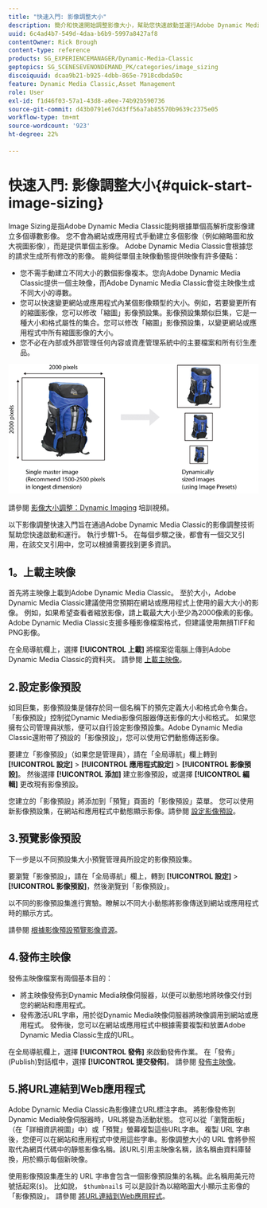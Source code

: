 ```yaml
---
title: "快速入門: 影像調整大小"
description: 簡介和快速開始調整影像大小，幫助您快速啟動並運行Adobe Dynamic Media Classic的影像調整技術。
uuid: 6c4ad4b7-549d-4daa-b6b9-5997a8427af8
contentOwner: Rick Brough
content-type: reference
products: SG_EXPERIENCEMANAGER/Dynamic-Media-Classic
geptopics: SG_SCENESEVENONDEMAND_PK/categories/image_sizing
discoiquuid: dcaa9b21-b925-4dbb-865e-7918cdbda50c
feature: Dynamic Media Classic,Asset Management
role: User
exl-id: f1d46f03-57a1-43d8-a0ee-74b92b590736
source-git-commit: d43b0791e67d43ff56a7ab85570b9639c2375e05
workflow-type: tm+mt
source-wordcount: '923'
ht-degree: 22%

---
```


# 快速入門: 影像調整大小{#quick-start-image-sizing}

Image Sizing是指Adobe Dynamic Media Classic能夠根據單個高解析度影像建立多個導數影像。 您不會為網站或應用程式手動建立多個影像（例如縮略圖和放大視圖影像），而是提供單個主影像。 Adobe Dynamic Media Classic會根據您的請求生成所有修改的影像。 能夠從單個主映像動態提供映像有許多優點：

* 您不需手動建立不同大小的數個影像複本。您向Adobe Dynamic Media Classic提供一個主映像，而Adobe Dynamic Media Classic會從主映像生成不同大小的導數。
* 您可以快速變更網站或應用程式內某個影像類型的大小。例如，若要變更所有的縮圖影像，您可以修改「縮圖」影像預設集。影像預設集類似巨集，它是一種大小和格式屬性的集合。您可以修改「縮圖」影像預設集，以變更網站或應用程式中所有縮圖影像的大小。
* 您不必在內部或外部管理任何內容或資產管理系統中的主要檔案和所有衍生產品。

![您可以建立不同大小的多個衍生影像，這些影像與同一高解析度主檔案不同。](/help/assets/is_derivative_sizes_popup.png)

請參閱 [影像大小調整：Dynamic Imaging](https://s7d5.scene7.com/s7viewers/html5/VideoViewer.html?videoserverurl=https://s7d5.scene7.com/is/content/&amp;emailurl=https://s7d5.scene7.com/s7/emailFriend&amp;serverUrl=https://s7d5.scene7.com/is/image/&amp;config=Scene7SharedAssets/Universal_HTML5_Video&amp;contenturl=https://s7d5.scene7.com/skins/&amp;asset=S7tutorials/557_Image%20Sizing_converted%20renamed_Dynamic%20Imaging-AVS) 培訓視頻。

以下影像調整快速入門旨在通過Adobe Dynamic Media Classic的影像調整技術幫助您快速啟動和運行。 執行步驟1-5。 在每個步驟之後，都會有一個交叉引用，在該交叉引用中，您可以根據需要找到更多資訊。

## 1。上載主映像

首先將主映像上載到Adobe Dynamic Media Classic。 至於大小，Adobe Dynamic Media Classic建議使用您預期在網站或應用程式上使用的最大大小的影像。 例如，如果希望查看者縮放影像，請上載最大大小至少為2000像素的影像。 Adobe Dynamic Media Classic支援多種影像檔案格式，但建議使用無損TIFF和PNG影像。

在全局導航欄上，選擇 **[!UICONTROL 上載]** 將檔案從電腦上傳到Adobe Dynamic Media Classic的資料夾。 請參閱 [上載主映像](uploading-master-images.md#uploading_master_images)。

## 2.設定影像預設

如同巨集，影像預設集是儲存於同一個名稱下的預先定義大小和格式命令集合。「影像預設」控制從Dynamic Media影像伺服器傳送影像的大小和格式。 如果您擁有公司管理員狀態，便可以自行設定影像預設集。Adobe Dynamic Media Classic還附帶了預設的「影像預設」，您可以使用它們動態傳送影像。

要建立「影像預設」（如果您是管理員），請在「全局導航」欄上轉到 **[!UICONTROL 設定]** > **[!UICONTROL 應用程式設定]** > **[!UICONTROL 影像預設]**。 然後選擇 **[!UICONTROL 添加]** 建立影像預設，或選擇 **[!UICONTROL 編輯]** 更改現有影像預設。

您建立的「影像預設」將添加到「預覽」頁面的「影像預設」菜單。 您可以使用新影像預設集，在網站和應用程式中動態顯示影像。請參閱 [設定影像預設](setting-image-presets.md#setting_up_image_presets)。

## 3.預覽影像預設

下一步是以不同預設集大小預覽管理員所設定的影像預設集。

要瀏覽「影像預設」，請在「全局導航」欄上，轉到 **[!UICONTROL 設定]** > **[!UICONTROL 影像預設]**，然後瀏覽到「影像預設」。

以不同的影像預設集進行實驗。瞭解以不同大小動態將影像傳送到網站或應用程式時的顯示方式。

請參閱 [根據影像預設預覽影像資源](previewing-asset.md#previewing_an_image_asset_based_on_its_image_preset)。

## 4.發佈主映像

發佈主映像檔案有兩個基本目的：

* 將主映像發佈到Dynamic Media映像伺服器，以便可以動態地將映像交付到您的網站和應用程式。
* 發佈激活URL字串，用於從Dynamic Media映像伺服器將映像調用到網站或應用程式。 發佈後，您可以在網站或應用程式中根據需要複製和放置Adobe Dynamic Media Classic生成的URL。

在全局導航欄上，選擇 **[!UICONTROL 發佈]** 來啟動發佈作業。 在「發佈」(Publish)對話框中，選擇 **[!UICONTROL 提交發佈]**。 請參閱 [發佈主映像](publishing-master-images.md#publishing_master_images)。

## 5.將URL連結到Web應用程式

Adobe Dynamic Media Classic為影像建立URL標注字串。 將影像發佈到Dynamic Media映像伺服器時，URL將變為活動狀態。 您可以從「瀏覽面板」（在「詳細資訊視圖」中）或「預覽」螢幕複製這些URL字串。 複製 URL 字串後，您便可以在網站和應用程式中使用這些字串。影像調整大小的 URL 會將參照取代為網頁代碼中的靜態影像名稱。該URL引用主映像名稱，該名稱由資料庫替換，用於顯示每個新映像。

使用影像預設集產生的 URL 字串會包含一個影像預設集的名稱。此名稱用美元符號括起來(`$`)。 比如說， `$thumbnail$` 可以是設計為以縮略圖大小顯示主影像的「影像預設」。 請參閱 [將URL連結到Web應用程式](linking-urls-web-application.md#linking_urls_to_your_web_application)。
